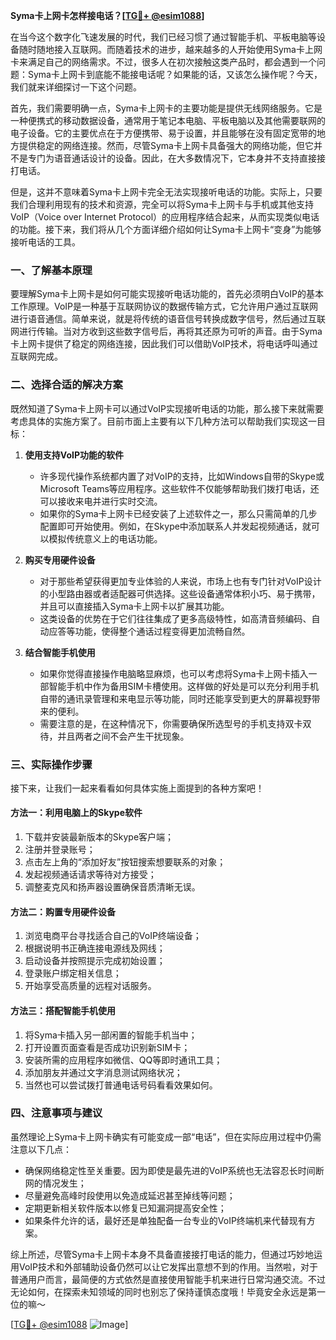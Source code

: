 **Syma卡上网卡怎样接电话？[[TG💪+ @esim1088](https://t.me/s/esim1088)]**

在当今这个数字化飞速发展的时代，我们已经习惯了通过智能手机、平板电脑等设备随时随地接入互联网。而随着技术的进步，越来越多的人开始使用Syma卡上网卡来满足自己的网络需求。不过，很多人在初次接触这类产品时，都会遇到一个问题：Syma卡上网卡到底能不能接电话呢？如果能的话，又该怎么操作呢？今天，我们就来详细探讨一下这个问题。

首先，我们需要明确一点，Syma卡上网卡的主要功能是提供无线网络服务。它是一种便携式的移动数据设备，通常用于笔记本电脑、平板电脑以及其他需要联网的电子设备。它的主要优点在于方便携带、易于设置，并且能够在没有固定宽带的地方提供稳定的网络连接。然而，尽管Syma卡上网卡具备强大的网络功能，但它并不是专门为语音通话设计的设备。因此，在大多数情况下，它本身并不支持直接接打电话。

但是，这并不意味着Syma卡上网卡完全无法实现接听电话的功能。实际上，只要我们合理利用现有的技术和资源，完全可以将Syma卡上网卡与手机或其他支持VoIP（Voice over Internet Protocol）的应用程序结合起来，从而实现类似电话的功能。接下来，我们将从几个方面详细介绍如何让Syma卡上网卡“变身”为能够接听电话的工具。

### 一、了解基本原理

要理解Syma卡上网卡是如何可能实现接听电话功能的，首先必须明白VoIP的基本工作原理。VoIP是一种基于互联网协议的数据传输方式，它允许用户通过互联网进行语音通信。简单来说，就是将传统的语音信号转换成数字信号，然后通过互联网进行传输。当对方收到这些数字信号后，再将其还原为可听的声音。由于Syma卡上网卡提供了稳定的网络连接，因此我们可以借助VoIP技术，将电话呼叫通过互联网完成。

### 二、选择合适的解决方案

既然知道了Syma卡上网卡可以通过VoIP实现接听电话的功能，那么接下来就需要考虑具体的实施方案了。目前市面上主要有以下几种方法可以帮助我们实现这一目标：

1. **使用支持VoIP功能的软件**
   - 许多现代操作系统都内置了对VoIP的支持，比如Windows自带的Skype或Microsoft Teams等应用程序。这些软件不仅能够帮助我们拨打电话，还可以接收来电并进行实时交流。
   - 如果你的Syma卡上网卡已经安装了上述软件之一，那么只需简单的几步配置即可开始使用。例如，在Skype中添加联系人并发起视频通话，就可以模拟传统意义上的电话功能。

2. **购买专用硬件设备**
   - 对于那些希望获得更加专业体验的人来说，市场上也有专门针对VoIP设计的小型路由器或者适配器可供选择。这些设备通常体积小巧、易于携带，并且可以直接插入Syma卡上网卡以扩展其功能。
   - 这类设备的优势在于它们往往集成了更多高级特性，如高清音频编码、自动应答等功能，使得整个通话过程变得更加流畅自然。

3. **结合智能手机使用**
   - 如果你觉得直接操作电脑略显麻烦，也可以考虑将Syma卡上网卡插入一部智能手机中作为备用SIM卡槽使用。这样做的好处是可以充分利用手机自带的通讯录管理和来电显示等功能，同时还能享受到更大的屏幕视野带来的便利。
   - 需要注意的是，在这种情况下，你需要确保所选型号的手机支持双卡双待，并且两者之间不会产生干扰现象。

### 三、实际操作步骤

接下来，让我们一起来看看如何具体实施上面提到的各种方案吧！

#### 方法一：利用电脑上的Skype软件
1. 下载并安装最新版本的Skype客户端；
2. 注册并登录账号；
3. 点击左上角的“添加好友”按钮搜索想要联系的对象；
4. 发起视频通话请求等待对方接受；
5. 调整麦克风和扬声器设置确保音质清晰无误。

#### 方法二：购置专用硬件设备
1. 浏览电商平台寻找适合自己的VoIP终端设备；
2. 根据说明书正确连接电源线及网线；
3. 启动设备并按照提示完成初始设置；
4. 登录账户绑定相关信息；
5. 开始享受高质量的远程对话服务。

#### 方法三：搭配智能手机使用
1. 将Syma卡插入另一部闲置的智能手机当中；
2. 打开设置页面查看是否成功识别新SIM卡；
3. 安装所需的应用程序如微信、QQ等即时通讯工具；
4. 添加朋友并通过文字消息测试网络状况；
5. 当然也可以尝试拨打普通电话号码看看效果如何。

### 四、注意事项与建议

虽然理论上Syma卡上网卡确实有可能变成一部“电话”，但在实际应用过程中仍需注意以下几点：
- 确保网络稳定性至关重要。因为即使是最先进的VoIP系统也无法容忍长时间断网的情况发生；
- 尽量避免高峰时段使用以免造成延迟甚至掉线等问题；
- 定期更新相关软件版本以修复已知漏洞提高安全性；
- 如果条件允许的话，最好还是单独配备一台专业的VoIP终端机来代替现有方案。

综上所述，尽管Syma卡上网卡本身不具备直接接打电话的能力，但通过巧妙地运用VoIP技术和外部辅助设备仍然可以让它发挥出意想不到的作用。当然啦，对于普通用户而言，最简便的方式依然是直接使用智能手机来进行日常沟通交流。不过无论如何，在探索未知领域的同时也别忘了保持谨慎态度哦！毕竟安全永远是第一位的嘛～

[[TG💪+ @esim1088](https://t.me/s/esim1088) ![Image](https://i.postimg.cc/4NQfJmqS/Snipaste-2025-05-13-00-14-12.png)]